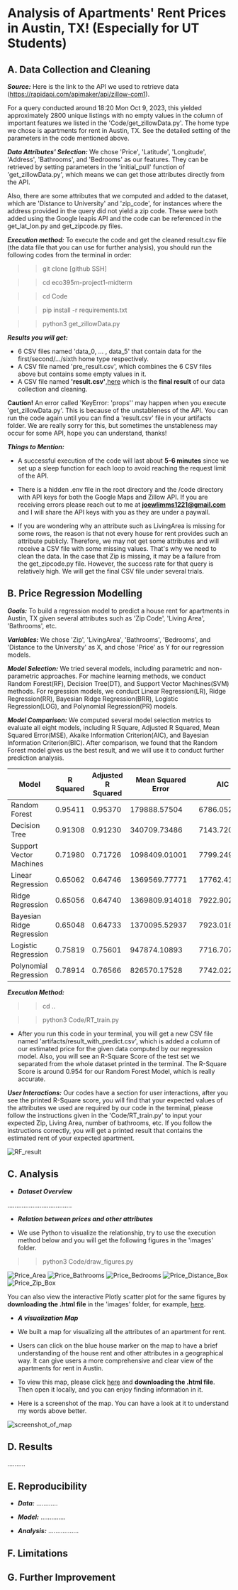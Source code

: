 # Analysis of Apartments' Rent Prices in Austin, TX! (Especially for UT Students)


## A. Data Collection and Cleaning
 
***Source:*** Here is the link to the API we used to retrieve data (https://rapidapi.com/apimaker/api/zillow-com1). 

For a query conducted around 18:20 Mon Oct 9, 2023, this yielded approximately 2800 unique listings with no empty values in the column of important features we listed in the 'Code/get_zillowData.py'. The home type we chose is apartments for rent in Austin, TX. See the detailed setting of the parameters in the code mentioned above.

***Data Attributes' Selection:***
We chose 'Price', 'Latitude', 'Longitude', 'Address', 'Bathrooms', and 'Bedrooms' as our features. They can be retrieved by setting parameters in the 'initial_pull' function of 'get_zillowData.py', which means we can get those attributes directly from the API.

Also, there are some attributes that we computed and added to the dataset, which are 'Distance to University' and 'zip_code', for instances where the address provided in the query did not yield a zip code. These were both added using the Google leapis API and the code can be referenced in the get_lat_lon.py and get_zipcode.py files.


***Execution method:*** To execute the code and get the cleaned result.csv file (the data file that you can use for further analysis), you should run the following codes from the terminal in order: 

>> git clone [github SSH]

>> cd eco395m-project1-midterm

>> cd Code  

>> pip install -r requirements.txt

>> python3 get_zillowData.py

***Results you will get:***
* 6 CSV files named 'data_0, ... , data_5' that contain data for the first/second/.../sixth home type respectively.
* A CSV file named 'pre_result.csv', which combines the 6 CSV files above but contains some empty values in it.
* A CSV file named **'result.csv'**,[here](artifacts/result.csv) which is the **final result** of our data collection and cleaning.  

**Caution!** An error called 'KeyError: 'props'' may happen when you execute 'get_zillowData.py'. This is because of the unstableness of the API. You can run the code again until you can find a 'result.csv' file in your artifacts folder. We are really sorry for this, but sometimes the unstableness may occur for some API, hope you can understand, thanks!
 
   
***Things to Mention:***
 
* A successful execution of the code will last about **5-6 minutes** since we set up a sleep function for each loop to avoid reaching the request limit of the API. 


* There is a hidden .env file in the root directory and the /code directory with API keys for both the Google Maps and Zillow API. If you are receiving errors please reach out to me at **joewlimms1221@gmail.com** and I will share the API keys with you as they are under a paywall.


* If you are wondering why an attribute such as LivingArea is missing for some rows, the reason is that not every house for rent provides such an attribute publicly. Therefore, we may not get some attributes and will receive a CSV file with some missing values. That's why we need to clean the data. In the case that Zip is missing, it may be a failure from the get_zipcode.py file. However, the success rate for that query is relatively high. We will get the final CSV file under several trials.


## B. Price Regression Modelling

***Goals:*** To build a regression model to predict a house rent for apartments in Austin, TX given several attributes such as 'Zip Code', 'Living Area', 'Bathrooms', etc.

***Variables:*** We chose 'Zip', 'LivingArea', 'Bathrooms', 'Bedrooms', and 'Distance to the University' as X, and chose 'Price' as Y for our regression models.

***Model Selection:*** We tried several models, including parametric and non-parametric approaches. For machine learning methods, we conduct Random Forest(RF), Decision Tree(DT), and Support Vector Machines(SVM) methods. For regression models, we conduct Linear Regression(LR), Ridge Regression(RR), Bayesian Ridge Regression(BRR), Logistic Regression(LOG), and Polynomial Regression(PR) models.

***Model Comparison:*** We computed several model selection metrics to evaluate all eight models, including R Square, Adjusted R Squared, Mean Squared Error(MSE), Akaike Information Criterion(AIC), and Bayesian Information Criterion(BIC). After comparison, we found that the Random Forest model gives us the best result, and we will use it to conduct further prediction analysis.  

|  Model  |  R Squared  |  Adjusted R Squared  |  Mean Squared Error  |  AIC  |  BIC  |
|  ----  |  ----  |  ----  |  ----  |  ----  |  ----  |
| Random Forest | 0.95411 | 0.95370 | 179888.57504 | 6786.05203 | 6814.01965 |
| Decision Tree | 0.91308 | 0.91230 | 340709.73486 | 7143.72026 | 7171.68788 |
| Support Vector Machines | 0.71980 | 0.71726 | 1098409.01001 | 7799.24907 | 7827.21669 |
| Linear Regression | 0.65062 | 0.64746 | 1369569.77771 | 17762.41477 | 17790.38239 |
| Ridge Regression | 0.65056 | 0.64740 | 1369809.914018 | 7922.90222 | 7950.86984 |
| Bayesian Ridge Regression | 0.65048 | 0.64733 | 1370095.52937 | 7923.01897 | 7950.98659 |
| Logistic Regression | 0.75819 | 0.75601 | 947874.10893 | 7716.70711 | 7744.67473 |
| Polynomial Regression | 0.78914 | 0.76566 | 826570.17528 | 7742.02246 | 7990.71485 |

    
  
***Execution Method:***

>> cd ..

>> python3 Code/RT_train.py

* After you run this code in your terminal, you will get a new CSV file named 'artifacts/result_with_predict.csv', which is added a column of our estimated price for the given data computed by our regression model. Also, you will see an R-Square Score of the test set we separated from the whole dataset printed in the terminal. The R-Square Score is around 0.954 for our Random Forest Model, which is really accurate.

***User Interactions:***
Our codes have a section for user interactions, after you see the printed R-Square score, you will find that your expected values of the attributes we used are required by our code in the terminal, please follow the instructions given in the 'Code/RT_train.py' to input your expected Zip, Living Area, number of bathrooms, etc. If you follow the instructions correctly, you will get a printed result that contains the estimated rent of your expected apartment.  

![RF_result](images/RF_result.png)





## C. Analysis


* ***Dataset Overview***

....................................



* ***Relation between prices and other attributes***

* We use Python to visualize the relationship, try to use the execution method below and you will get the following figures in the 'images' folder.

  
>> python3 Code/draw_figures.py

![Price_Area](images/Price_Area.png)
![Price_Bathrooms](images/Price_Bathrooms.png)
![Price_Bedrooms](images/Price_Bedrooms.png)
![Price_Distance_Box](images/Price_Distance_Box.png)
![Price_Zip_Box](images/Price_Zip_Box.png)


You can also view the interactive Plotly scatter plot for the same figures by **downloading the .html file** in the 'images' folder, for example, [here](images/DISvsPRICE_scatter_plot.html).

* ***A visualization Map***

* We built a map for visualizing all the attributes of an apartment for rent.

* Users can click on the blue house marker on the map to have a brief understanding of the house rent and other attributes in a geographical way. It can give users a more comprehensive and clear view of the apartments for rent in Austin.

* To view this map, please click [here](images/rent_price_map.html) and **downloading the .html file**. Then open it locally, and you can enjoy finding information in it.


* Here is a screenshot of the map. You can have a look at it to understand my words above better.


![screenshot_of_map](images/screenshot_of_map.png)
  

## D. Results  
..........  


## E. Reproducibility

* ***Data:***
............
  
* ***Model:***
..............
  
* ***Analysis:***
.................
  
  



## F. Limitations

  
## G. Further Improvement





